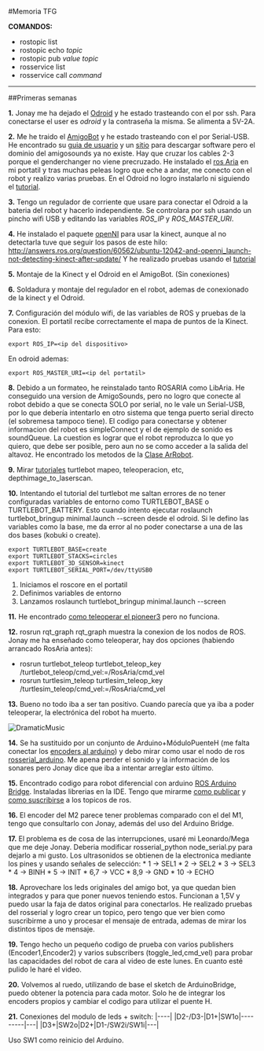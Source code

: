 #Memoria TFG   

**COMANDOS:**

* rostopic list
* rostopic echo *topic*
* rostopic pub *value* *topic*
* rosservice list
* rosservice call *command*

-----------------

##Primeras semanas

**1.** Jonay me ha dejado el [Odroid][odroid] y he estado trasteando con el por ssh. Para conectarse el user es *odroid* y la contraseña la misma. Se alimenta a 5V-2A.

**2.** Me he traido el [AmigoBot][amigobot] y he estado trasteando con el por Serial-USB. He encontrado su [guia de usuario][amigobotuserguide] y un [sitio][amigobotsoftware] para descargar software pero el dominio del amigosounds ya no existe. Hay que cruzar los cables 2-3 porque el genderchanger no viene precruzado. He instalado el [ros Aria][rosaria] en mi portatil y tras muchas peleas logro que eche a andar, me conecto con el robot y realizo varias pruebas. En el Odroid no logro instalarlo ni siguiendo el [tutorial][tutorialrosaria].

**3.** Tengo un regulador de corriente que usare para conectar el Odroid a la bateria del robot y hacerlo independiente. Se controlara por ssh usando un pincho wifi USB y editando las variables *ROS_IP* y *ROS_MASTER_URI*.

**4.** He instalado el paquete [openNI][openni] para usar la kinect, aunque al no detectarla tuve que seguir los pasos de este hilo: http://answers.ros.org/question/60562/ubuntu-12042-and-openni_launch-not-detecting-kinect-after-update/ Y he realizado pruebas usando el [tutorial][tutorialopenni]

**5.** Montaje de la Kinect y el Odroid en el AmigoBot. (Sin conexiones)

**6.** Soldadura y montaje del regulador en el robot, ademas de conexionado de la kinect y el Odroid.

**7.** Configuración del módulo wifi, de las variables de ROS y pruebas de la conexion. El portatil recibe correctamente el mapa de puntos de la Kinect. Para esto:

    export ROS_IP=<ip del dispositivo>
En odroid ademas:

    export ROS_MASTER_URI=<ip del portatil>

**8.** Debido a un formateo, he reinstalado tanto ROSARIA como LibAria. He conseguido una version de AmigoSounds, pero no logro que conecte al robot debido a que se conecta SOLO por serial, no le vale un Serial-USB, por lo que debería intentarlo en otro sistema que tenga puerto serial directo (el sobremesa tampoco tiene). El codigo para conectarse y obtener informacion del robot es simpleConnect y el de ejemplo de sonido es soundQueue. La cuestion es lograr que el robot reproduzca lo que yo quiero, que debe ser posible, pero aun no se como acceder a la salida del altavoz. He encontrado los metodos de la [Clase ArRobot][documentacionArRobot].

**9.** Mirar [tutoriales][turtlebotTutorials] turtlebot mapeo, teleoperacion, etc, depthimage_to_laserscan.

**10.** Intentando el tutorial del turtlebot me saltan errores de no tener configuradas variables de entorno como TURTLEBOT_BASE o TURTLEBOT_BATTERY. Esto cuando intento ejecutar roslaunch turtlebot_bringup minimal.launch --screen desde el odroid. Si le defino las variables como la base, me da error al no poder conectarse a una de las dos bases (kobuki o create).

    export TURTLEBOT_BASE=create
    export TURTLEBOT_STACKS=circles
    export TURTLEBOT_3D_SENSOR=kinect
    export TURTLEBOT_SERIAL_PORT=/dev/ttyUSB0


  1. Iniciamos el roscore en el portatil
  2. Definimos variables de entorno
  3. Lanzamos roslaunch turtlebot_bringup minimal.launch --screen

**11.** He encontrado [como teleoperar el pioneer3][pioneer3teleop] pero no funciona.

**12.** rosrun rqt_graph rqt_graph muestra la conexion de los nodos de ROS. Jonay me ha enseñado como teleoperar, hay dos opciones (habiendo arrancado RosAria antes):

  * rosrun turtlebot_teleop turtlebot_teleop_key /turtlebot_teleop/cmd_vel:=/RosAria/cmd_vel
  * rosrun turtlesim_teleop turtlesim_teleop_key /turtlesim_teleop/cmd_vel:=/RosAria/cmd_vel

**13.** Bueno no todo iba a ser tan positivo. Cuando parecía que ya iba a poder teleoperar, la electrónica del robot ha muerto.

![DramaticMusic](https://media.giphy.com/media/8nhgZZMKUicpi/giphy.gif)

**14.** Se ha sustituido por un conjunto de Arduino+MóduloPuenteH (me falta conectar los [encoders al arduino][encodersarduino]) y debo mirar como usar el nodo de ros [rosserial_arduino][rosserialarduino]. Me apena perder el sonido y la información de los sonares pero Jonay dice que iba a intentar arreglar esto último.

**15.** Encontrado codigo para robot diferencial con arduino [ROS Arduino Bridge][rosarduinobridge]. Instaladas librerias en la IDE. Tengo que mirarme [como publicar][arduinoserialpublish] y [como suscribirse][arduinoserialsub] a los topicos de ros.

**16.** El encoder del M2 parece tener problemas comparado con el del M1, tengo que consultarlo con Jonay, además del uso del Arduino Bridge.

**17.** El problema es de cosa de las interrupciones, usaré mi Leonardo/Mega que me deje Jonay. Deberia modificar rosserial_python node_serial.py para dejarlo a mi gusto. Los ultrasonidos se obtienen de la electronica mediante los pines y usando señales de selección:
    * 1 -> SEL1
    * 2 -> SEL2
    * 3 -> SEL3
    * 4 -> BINH
    * 5 -> INIT
    * 6,7 -> VCC
    * 8,9 -> GND
    * 10 -> ECHO

**18.** Aprovechare los leds originales del amigo bot, ya que quedan bien integrados y para que poner nuevos teniendo estos. Funcionan a 1,5V y puedo usar la faja de datos original para conectarlos. He realizado pruebas del rosserial y logro crear un topico, pero tengo que ver bien como suscribirme a uno y procesar el mensaje de entrada, ademas de mirar los distintos tipos de mensaje.

**19.** Tengo hecho un pequeño codigo de prueba con varios publishers (Encoder1,Encoder2) y varios subscribers (toggle_led,cmd_vel) para probar las capacidades del robot de cara al video de este lunes. En cuanto esté pulido le haré el video.

**20.** Volvemos al ruedo, utilizando de base el sketch de ArduinoBridge, puedo obtener la potencia para cada motor. Solo he de integrar los encoders propios y cambiar el codigo para utilizar el puente H.

**21.** Conexiones del modulo de leds + switch:
            |----|
|D2-/D3-|D1+|SW1o|---------|---|
|D3+|SW2o|D2+|D1-/SW2i/SW1i|---|

Uso SW1 como reinicio del Arduino.


[pioneer3teleop]:http://answers.ros.org/question/92151/how-to-teleop-pioneer3/
[odroid]: http://www.hardkernel.com/main/products/prdt_info.php?g_code=G138745696275
[amigobot]: http://www.mobilerobots.com/ResearchRobots/AmigoBot.aspx
[amigobotuserguide]: http://robots.mobilerobots.com/amigobot/amigofree/AmigoGuide.pdf
[amigobotsoftware]: http://robots.mobilerobots.com/amigobot/originalAmigos.html
[rosaria]: http://wiki.ros.org/ROSARIA
[tutorialrosaria]: http://wiki.ros.org/ROSARIA/Tutorials/How%20to%20use%20ROSARIA
[openni]: http://wiki.ros.org/openni_camera
[tutorialopenni]: http://wiki.ros.org/openni_launch/Tutorials/QuickStart
[documentacionArRobot]: http://www.eecs.yorku.ca/course_archive/2009-10/W/4421/doc/pioneer/aria/classArRobot.html
[turtlebotTutorials]: http://wiki.ros.org/turtlebot/Tutorials
[encodersarduino]: http://playground.arduino.cc/Main/RotaryEncoders
[rosserialarduino]: http://wiki.ros.org/rosserial_arduino
[rosarduinobridge]: https://github.com/hbrobotics/ros_arduino_bridge/tree/indigo-devel
[arduinoserialpublish]: http://wiki.ros.org/rosserial_arduino/Tutorials/Hello%20World
[arduinoserialsub]: http://wiki.ros.org/rosserial_arduino/Tutorials/Blink
